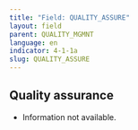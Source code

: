 ```yaml
---
title: "Field: QUALITY_ASSURE"
layout: field
parent: QUALITY_MGMNT
language: en
indicator: 4-1-1a
slug: QUALITY_ASSURE
---
```

## Quality assurance

* Information not available.
